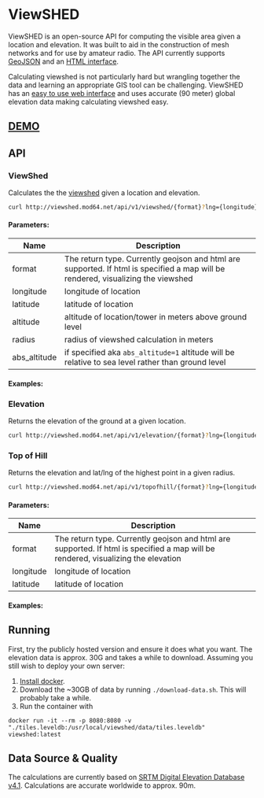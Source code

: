 ViewSHED
=========

ViewSHED is an open-source API for computing the visible area given a location and elevation. It was built to aid in the construction of mesh networks and for use by amateur radio. The API currently supports [GeoJSON](http://geojson.org/) and an [HTML interface](http://viewshed.mod64.net/viewshed).

Calculating viewshed is not particularly hard but wrangling together the data and learning an appropriate GIS tool can be challenging. ViewSHED has an [easy to use web interface](http://viewshed.mod64.net/viewshed) and uses accurate (90 meter) global elevation data making calculating viewshed easy.

##  [DEMO](http://viewshed.mod64.net/viewshed)

## API
### ViewShed
Calculates the the [viewshed](https://en.wikipedia.org/wiki/Viewshed) given a location and elevation.
``` bash
curl http://viewshed.mod64.net/api/v1/viewshed/{format}?lng={longitude}&lat={latitude}&altitude={altitude}&radius={radius}
```
#### Parameters:
| Name         | Description                                                                                                                      |
|--------------|----------------------------------------------------------------------------------------------------------------------------------|
| format       | The return type. Currently geojson and html are supported. If html is specified a map will be rendered, visualizing the viewshed |
| longitude    | longitude of location                                                                                                            |
| latitude     | latitude of location                                                                                                             |
| altitude     | altitude of location/tower in meters above ground level                                                                          |
| radius       | radius of viewshed calculation in meters                                                                                         |
| abs_altitude | if specified aka `abs_altitude=1` altitude will be relative to sea level rather than ground level                                |
#### Examples:

### Elevation
Returns the elevation of the ground at a given location.
```bash
curl http://viewshed.mod64.net/api/v1/elevation/{format}?lng={longitude}&lat={latitude}
```

### Top of Hill
Returns the elevation and lat/lng of the highest point in a given radius.
```bash
curl http://viewshed.mod64.net/api/v1/topofhill/{format}?lng={longitude}&lat={latitude}&radius=100
```

#### Parameters:
| Name         | Description                                                                                                                      |
|--------------|----------------------------------------------------------------------------------------------------------------------------------|
| format       | The return type. Currently geojson and html are supported. If html is specified a map will be rendered, visualizing the elevation |
| longitude    | longitude of location                                                                                                            |
| latitude     | latitude of location                                                                                                         |
#### Examples:

## Running
First, try the publicly hosted version and ensure it does what you want. The elevation data is approx. 30G and takes a while to download. Assuming you still wish to deploy your own server:

1. [Install docker](https://docs.docker.com/engine/install/).
2. Download the ~30GB of data by running `./download-data.sh`. This will probably take a while.
3. Run the container with
```
docker run -it --rm -p 8080:8080 -v "./tiles.leveldb:/usr/local/viewshed/data/tiles.leveldb" viewshed:latest
```

## Data Source & Quality
The calculations are currently based on [SRTM Digital Elevation Database v4.1](http://www.cgiar-csi.org/data/srtm-90m-digital-elevation-database-v4-1). Calculations are accurate worldwide to approx. 90m. 
